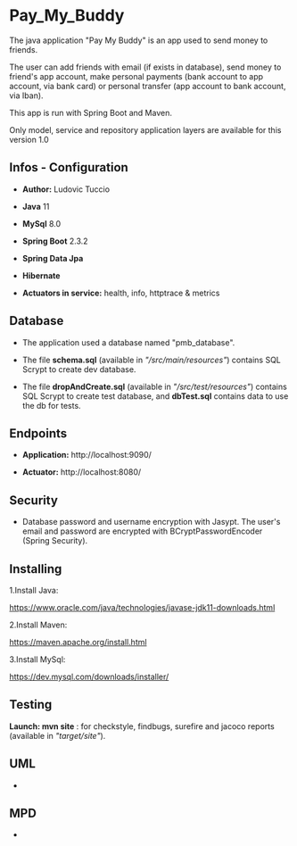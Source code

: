 # Pay_My_Buddy

<p>The java application "Pay My Buddy" is an app used to send money to friends.</p> 
<p>The user can add friends with email (if exists in database), send money to friend's app account, make personal payments (bank account to app account, via bank card) or personal transfer (app account to bank account, via Iban). </p>
<p>This app is run with Spring Boot and Maven.</p>
<p>Only model, service and repository application layers are available for this version 1.0</p>

## Infos - Configuration

- **Author:** Ludovic Tuccio

- **Java** 11

- **MySql** 8.0

- **Spring Boot** 2.3.2

- **Spring Data Jpa**

- **Hibernate**

- **Actuators in service:** health, info, httptrace & metrics

## Database

- The application used a database named "pmb_database".

- The file **schema.sql** (available in *"/src/main/resources"*) contains SQL Scrypt to create dev database.

- The file **dropAndCreate.sql** (available in *"/src/test/resources"*) contains SQL Scrypt to create test database, and **dbTest.sql** contains data to use the db for tests.

## Endpoints

- **Application:**  http://localhost:9090/

- **Actuator:**  http://localhost:8080/


## Security

- Database password and username encryption with Jasypt. The user's email and password are encrypted with BCryptPasswordEncoder (Spring Security).

## Installing

1.Install Java:

https://www.oracle.com/java/technologies/javase-jdk11-downloads.html

2.Install Maven:

https://maven.apache.org/install.html

3.Install MySql:

https://dev.mysql.com/downloads/installer/

## Testing

**Launch: mvn site** : for checkstyle, findbugs, surefire and jacoco reports (available in *"target/site"*).

## UML 

-

## MPD

-



